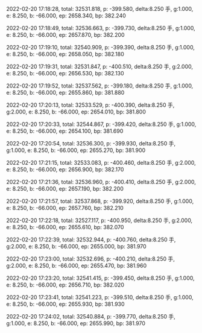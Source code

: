 2022-02-20 17:18:28, total: 32531.818, p: -399.580, delta:8.250 手, g:1.000, e: 8.250, b: -66.000, ep: 2658.340, bp: 382.240

2022-02-20 17:18:49, total: 32536.663, p: -399.730, delta:8.250 手, g:1.000, e: 8.250, b: -66.000, ep: 2657.870, bp: 382.200

2022-02-20 17:19:10, total: 32540.909, p: -399.390, delta:8.250 手, g:1.000, e: 8.250, b: -66.000, ep: 2658.050, bp: 382.180

2022-02-20 17:19:31, total: 32531.847, p: -400.510, delta:8.250 手, g:2.000, e: 8.250, b: -66.000, ep: 2656.530, bp: 382.130

2022-02-20 17:19:52, total: 32537.562, p: -399.180, delta:8.250 手, g:1.000, e: 8.250, b: -66.000, ep: 2655.860, bp: 381.880

2022-02-20 17:20:13, total: 32533.529, p: -400.390, delta:8.250 手, g:2.000, e: 8.250, b: -66.000, ep: 2654.010, bp: 381.800

2022-02-20 17:20:33, total: 32544.867, p: -399.420, delta:8.250 手, g:1.000, e: 8.250, b: -66.000, ep: 2654.100, bp: 381.690

2022-02-20 17:20:54, total: 32536.300, p: -399.930, delta:8.250 手, g:1.000, e: 8.250, b: -66.000, ep: 2655.270, bp: 381.900

2022-02-20 17:21:15, total: 32533.083, p: -400.460, delta:8.250 手, g:2.000, e: 8.250, b: -66.000, ep: 2656.900, bp: 382.170

2022-02-20 17:21:36, total: 32536.960, p: -400.410, delta:8.250 手, g:2.000, e: 8.250, b: -66.000, ep: 2657.190, bp: 382.200

2022-02-20 17:21:57, total: 32537.868, p: -399.920, delta:8.250 手, g:1.000, e: 8.250, b: -66.000, ep: 2657.760, bp: 382.210

2022-02-20 17:22:18, total: 32527.117, p: -400.950, delta:8.250 手, g:2.000, e: 8.250, b: -66.000, ep: 2655.610, bp: 382.070

2022-02-20 17:22:39, total: 32532.944, p: -400.760, delta:8.250 手, g:2.000, e: 8.250, b: -66.000, ep: 2655.000, bp: 381.970

2022-02-20 17:23:00, total: 32532.696, p: -400.210, delta:8.250 手, g:2.000, e: 8.250, b: -66.000, ep: 2655.470, bp: 381.960

2022-02-20 17:23:20, total: 32541.415, p: -399.450, delta:8.250 手, g:1.000, e: 8.250, b: -66.000, ep: 2656.710, bp: 382.020

2022-02-20 17:23:41, total: 32541.223, p: -399.510, delta:8.250 手, g:1.000, e: 8.250, b: -66.000, ep: 2655.930, bp: 381.930

2022-02-20 17:24:02, total: 32540.884, p: -399.770, delta:8.250 手, g:1.000, e: 8.250, b: -66.000, ep: 2655.990, bp: 381.970